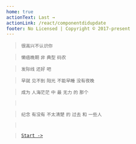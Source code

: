```yaml
---
home: true
actionText: Last →
actionLink: /react/componentdidupdate
footer: No Licensed | Copyright © 2017-present
---
```


> `很高兴不认识你`

> `懒癌晚期` `非` `典型` `码农`

> `发际线` `还好` `吧`

> `早就` `见不到` `阳光`
> `不能早睡`
> `没有夜晚`

> `成为` `人海茫茫` `中` `最` `无力` `的` `那个`

> ` `

> `纪念` `有没有` `不太清楚` `的` `过去` `和` `一些人`

> ` `

> [`Start ->`](react/componentdidupdate.md)



